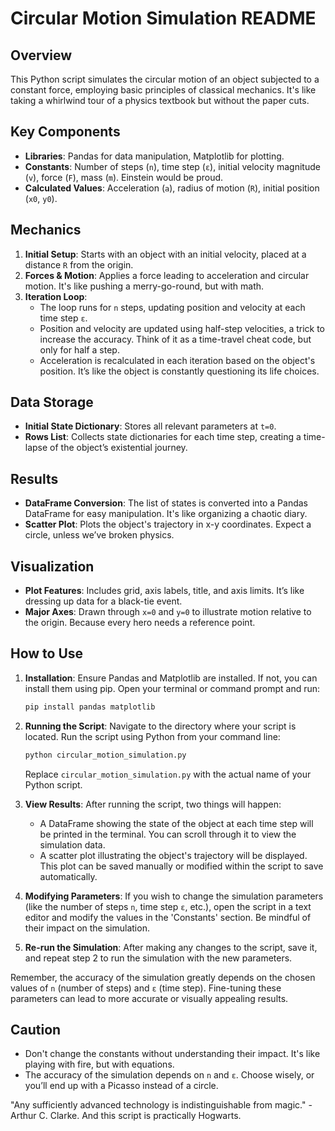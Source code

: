 # Circular Motion Simulation README

## Overview
This Python script simulates the circular motion of an object subjected to a constant force, employing basic principles of classical mechanics. It's like taking a whirlwind tour of a physics textbook but without the paper cuts.

## Key Components
- **Libraries**: Pandas for data manipulation, Matplotlib for plotting.
- **Constants**: Number of steps (`n`), time step (`ε`), initial velocity magnitude (`v`), force (`F`), mass (`m`). Einstein would be proud.
- **Calculated Values**: Acceleration (`a`), radius of motion (`R`), initial position (`x0`, `y0`).

## Mechanics
1. **Initial Setup**: Starts with an object with an initial velocity, placed at a distance `R` from the origin.
2. **Forces & Motion**: Applies a force leading to acceleration and circular motion. It's like pushing a merry-go-round, but with math.
3. **Iteration Loop**: 
   - The loop runs for `n` steps, updating position and velocity at each time step `ε`.
   - Position and velocity are updated using half-step velocities, a trick to increase the accuracy. Think of it as a time-travel cheat code, but only for half a step.
   - Acceleration is recalculated in each iteration based on the object's position. It’s like the object is constantly questioning its life choices.

## Data Storage
- **Initial State Dictionary**: Stores all relevant parameters at `t=0`.
- **Rows List**: Collects state dictionaries for each time step, creating a time-lapse of the object’s existential journey.

## Results
- **DataFrame Conversion**: The list of states is converted into a Pandas DataFrame for easy manipulation. It's like organizing a chaotic diary.
- **Scatter Plot**: Plots the object's trajectory in x-y coordinates. Expect a circle, unless we’ve broken physics.

## Visualization
- **Plot Features**: Includes grid, axis labels, title, and axis limits. It’s like dressing up data for a black-tie event.
- **Major Axes**: Drawn through `x=0` and `y=0` to illustrate motion relative to the origin. Because every hero needs a reference point.

## How to Use

1. **Installation**: Ensure Pandas and Matplotlib are installed. If not, you can install them using pip. Open your terminal or command prompt and run:
   ```bash
   pip install pandas matplotlib
   ```

2. **Running the Script**: Navigate to the directory where your script is located. Run the script using Python from your command line:
   ```bash
   python circular_motion_simulation.py
   ```
   Replace `circular_motion_simulation.py` with the actual name of your Python script.

3. **View Results**: After running the script, two things will happen:
   - A DataFrame showing the state of the object at each time step will be printed in the terminal. You can scroll through it to view the simulation data.
   - A scatter plot illustrating the object's trajectory will be displayed. This plot can be saved manually or modified within the script to save automatically.

4. **Modifying Parameters**: If you wish to change the simulation parameters (like the number of steps `n`, time step `ε`, etc.), open the script in a text editor and modify the values in the 'Constants' section. Be mindful of their impact on the simulation.

5. **Re-run the Simulation**: After making any changes to the script, save it, and repeat step 2 to run the simulation with the new parameters.

Remember, the accuracy of the simulation greatly depends on the chosen values of `n` (number of steps) and `ε` (time step). Fine-tuning these parameters can lead to more accurate or visually appealing results.

## Caution
- Don't change the constants without understanding their impact. It's like playing with fire, but with equations.
- The accuracy of the simulation depends on `n` and `ε`. Choose wisely, or you’ll end up with a Picasso instead of a circle.

"Any sufficiently advanced technology is indistinguishable from magic." - Arthur C. Clarke. And this script is practically Hogwarts.
